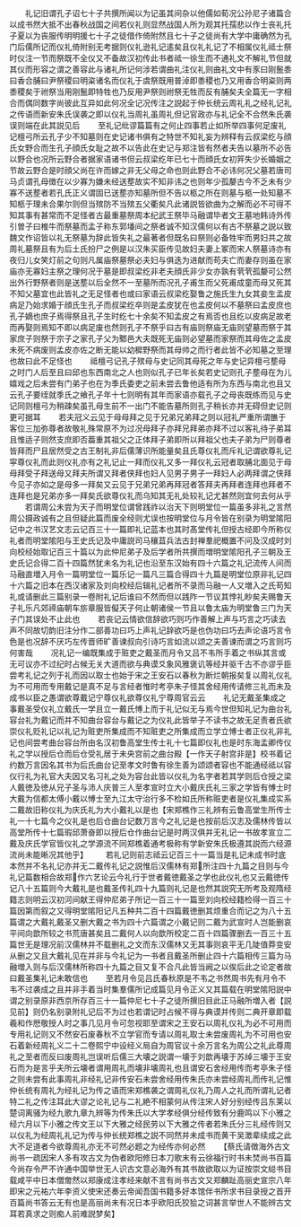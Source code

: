 <!-- { "loadSidebar": true } -->
　　礼记旧谓孔子诏七十子共撰所闻以为记虽其间杂以他儒如荀况公孙尼子诸篇合以成书然大抵不出春秋战国之间若仪礼则显然战国人所为观其托孺悲以作士丧礼托子夏以为丧服传明明援七十子之徒借作倚附然且七十子之徒尚有大学中庸确然为孔门后儒所记而仪礼倚附别无考据则仪礼逊礼记逺矣且仪礼礼记了不相属仪礼祗士祭时仪注一节而祭既不全仪又不备故汉初传此书者祗一徐生而不通礼文不解礼节但就其仪而形容之谓之善容此与诸礼所记何涉若谓曲礼注仪礼则曲礼文中有豕曰刚鬛黍曰香合脯曰尹祭稷曰明粢诸名而仪礼于虞祭既用普淖即黍稷也乃又用香合明粢则两黍稷矣于祔祭当用刚鬛即特牲也乃反用尹祭则祔祭无牲而反有脯矣夫全篇无一字相合而偶同数字尚彼此互异如此何况全记况传注之説起于仲长统云周礼礼之经礼记礼之传语而新安朱氏误袭之即以仪礼当周礼虽周礼但记官政亦与礼记全不合然朱氏袭误则端在此其説见后
　　至礼记纰谬篇篇有之何止四事若止如所举四事何足废礼记檀弓所云孔子少不知墓则在史记诸书俱有之特世不知礼妄为辨释有云叔梁纥与顔氏女野合而生孔子顔氏女耻之故不以告此在史记与郑注皆有然者夫告以墓所不必告以野合也况所云野合者据家语诸书但云叔梁纥年已七十而顔氏女初笄失少长婚姻之节故云野合是时顔父尚在许而嫁之非无父母之命也则此野合不必讳何况父墓若唐司马贞谓孔母徴在以少寡为嫌未经送塟故实不知非讳之也则年少孤嫠古今不乏未有少寡不送塟者若孔氏正义谓固已送塟亦知墓所但不告以柩之所在则墓与柩一处知墓不知柩于理未合果尔则但当殡防不当殡五父衢矣凡此诸説皆欲曲为之解而必不可得不知其事有甚常而不足怪者古最重墓祭周本纪武王祭毕马融谓毕者文王墓地韩诗外传引曽子曰椎牛而祭墓而孟子称东郭墦间之祭者诚不知汉儒何以有古不祭墓之説以致魏文作诏皆以礼无祭墓为辞此皆失礼之最著者但既名曰祭则必备牲牢而男妇共之故周礼墓祭且有为后土氏扮尸之例是以汉朱买臣传见故妇夫妻上冢而宋人祭墓诗亦有夜归儿女笑灯前之句则凡属庙祭墓祭必夫妇与俱迭为进献而苟夫亡而妻存则虽在家庙亦无寡妇主祭之理何况于墓是即叔梁纥非老夫顔氏非少女亦孰有茕茕孤嫠可公然出外行野祭者则是送塟以后全然不一至墓所而况孔子甫生而父死甫成童而母又死其不知父墓宜也此皆礼之无足怪者也或曰家语云叔梁纥娶鲁之施氏生九女其妾生孟皮病足乃始求婚于顔氏生孔子而叔梁纥卒则是孟皮犹在也孟皮何以不墓祭曰孟皮庶也孔子嫡也庶子焉得祭且孔子生时纥七十余矣不知孟皮之有焉否也且纥以皮病足故老而再娶则焉知不即以病足废也然则孔子不祭乎曰古有庙则祭庙无庙则望墓而祭于其家庶子则祭于宗子之家孔子父为鄹邑大夫既死无庙则必望墓而家祭而其母佐之孟皮未死不病废则孟皮亦佐之断无能以幼穉野祭而其母帅之而行者此皆不必知墓之至理也故曰此不足怪也
　　祗檀弓记孔子殡母与史记同其母死之年与史记异檀弓塟母之时门人后至且曰邱也东西南北之人也则似孔子已年长矣若史记则孔子塟母在为儿嬉戏之后未尝有门弟子也在为季氏委吏之前未尝去鲁他适有所为东西与南北也且又云孔子要绖就季氏之飨孔子年十七则明有其年而家语亦载孔子之母丧既练而见与史记同则檀弓为稍疎矣虽孔母生前不一出门不能告墓所则孔子稍长亦并无碍但史记则更可据耳
　　若夫冠义云见于母母拜之见于兄弟兄弟拜之则以冠礼严重所谓醮于客位三加弥尊者故敬礼殊常原不为过况母拜子亦拜兄拜弟亦拜不过以客礼待子弟耳且惟适子则然支庶即否葢重其祖父之正体拜子弟即所以拜祖父也夫子弟为尸则尊者皆拜而尸且居然受之古王制礼非后儒薄识所能量矣且氏尊仪礼而斥礼记谓欲尊礼记寜尊仪礼而此则仪礼亦有之礼记止一拜而仪礼又多一拜仪礼云冠者取脯北面见于母母拜受子拜送母又拜夫所谓又拜者侠拜也妇人见男子男子一拜妇人必两拜谓之侠拜今见子亦如之是母多一拜矣又云见于兄弟兄弟再拜冠者答拜夫再拜者连拜也拜者不连拜也是兄弟亦多一拜矣氏欲尊仪礼而乌知其无礼处较礼记尤甚然则宜何去何从乎
　　若谓周公未尝为天子而明堂位谓曾践祚以治天下则明堂位一篇虽多非礼之言然周公摄政诚有之且但疑此篇而废全经则尤误也按明堂位与月令皆在别录为明堂隂阳记中之书汉艺文志云记百三十一篇即礼记蓝本也其时髙堂传礼但授古经即今所称仪礼者而明堂隂阳与王史氏记及中庸説司马穰苴兵法古封禅羣祀概置不问及汉成时刘向校经始取记百三十篇以为此仲尼弟子及后学者所共撰而増明堂隂阳孔子三朝及王史氏记合得二百十四篇然犹未名为礼记也沿至东汉始有四十六篇之礼记流传人间而马融直増入月令一篇明堂位一篇乐记一篇凡三篇合得四十九篇是明堂位原非礼记四十六篇之旧本在西汉诸家及刘向校经后辑礼记者所不录而马融一人又増入之氏苟知礼或请删此三篇别录一卷附礼记后谁曰不然而但以践阼一节议其悖礼眇矣夫赐鲁天子礼乐凡郊禘庙朝车旂章服皆儗天子何止朝诸侯一节且以鲁太庙为明堂鲁三门为天子门其误处不止此也
　　若丧记云情欲信辞欲巧则巧作善解上声与巧言之巧读去声不同故切韵旧注分作二部善功曰巧上声礼记辞欲巧是也伪功曰巧去声论语巧言令色是也况辞不厌巧左传晋师旷善谏叔向引诗巧言如流以颂之夫善谏而谓之巧言则巧何害哉
　　况礼记一编既集成于赃吏之戴圣而月令又吕不韦所手着之书纵其言或无可议亦不过纪时占候无关大道而欲与典谟爻象风雅褒讥等经并驱千古不亦谬乎臣尝考礼记之列于礼而因以取士也始于宋之王安石以春秋为断烂朝报矣复以周礼仪礼为不可用而专用戴记是真不足与言经者惟时考亭朱子怪其舍经用传请修三礼而未及成书以臣之愚谓欲尊戴记宁尊仪礼欲尊仪礼宁尊周官云云
　　礼记无戴圣集成之事戴圣受仪礼立戴氏一学且立一戴氏愽上而于礼记似无与焉今世但知礼记为曲台礼容台礼为戴记而并不知曲台容台与戴记之为仪礼此皆举子不读书之故无足责者氏欲崇仪礼贬礼记以礼记为赃吏所集成而不知赃吏之所集成而立学立愽士者正仪礼非礼记也间尝考曲台容台所由名汉初鲁高堂生传士礼十七篇即仪礼也是时东海孟卿传仪礼之学以授后仓而后仓受礼居于未央宫前之曲台殿【一作天子射宫非是】校书着记约数万言因名其书为后氏曲台记至孝文时鲁有徐生善为颂颂者容也不能通经祗以容仪行礼为礼官大夫因又名习礼之处为容台此皆以仪礼为名字者若其学则后仓授之梁人戴徳及徳从兄子圣与沛人庆普三人至孝宣时立大小戴庆氏礼三家之学皆有愽士时大戴为信都太傅小戴以愽士至九江太守治行多不检如氏所称赃吏者是仪礼集成实系二戴故旧称仪礼为庆氏礼为大小戴礼以是也【宋郑樵作三礼辨有云鲁高堂生所传士礼一十七篇今之仪礼是也后仓曲台记数万言今之礼记是也按前后汉志及儒林传皆以高堂所传十七篇瑕邱萧奋即以授后仓作曲台记是时两汉俱并无礼记一书故孝宣立二戴及庆氏学官皆仪礼之学源流不同郑樵着通考极称有学新安朱氏极遵其説而六经源流尚未能晰况其他乎】
　　若礼记则前志祗云记百三十一篇当是礼记未成书时底本然并不名礼记亦并无二戴传礼记之説惟后汉儒林有郑所注四十九篇之目则与今礼记篇数相合故郑作六艺论云今礼行于世者戴徳戴圣之学也此仪礼也又云戴徳传记八十五篇则今大戴礼是也戴圣传礼四十九篇则礼记是也然其説究无所考及观隋经籍志则明云汉初河间献王得仲尼弟子所记一百三十一篇至刘向校经籍检得一百三十篇因第而叙之又得明堂隂阳记凡五种共二百十四篇戴徳删其烦重合而记之为八十五篇谓之大戴礼戴圣又删大戴之书为四十六篇谓之小戴记则二戴为武宣时人岂能删哀平间向歆所较之书荒唐甚矣且二戴何人以向歆所校定二百十四篇骤删去一百三十五篇世无是理况前汉儒林并不载删礼之文而东汉儒林又无其事则哀平无几陡值莽变安从删之又且大戴礼见在并非与今礼记为一书者且戴圣所删止四十六篇相传三篇为马融増入则与后汉儒林所称四十九篇之目又复不合凡此皆当阙之以俟后此之论定者故曰戴圣集礼记未敢信也
　　至若月令见吕氏春秋原是不韦之书然周书先有月令不韦不过袭成之且并非手着当时集羣儒所记成篇见月令正义又其篇载在明堂隂阳説中谓之别录原非西京所存百三十一篇仲尼七十子之徒所撰旧目此正马融所増入者【説见前】则仍名别录附礼记后不为过也若谓记时占候不得与典谟并传则二典开章即载羲和作厯敬授人时之事几见月令可忽视耶至谓宋之王安石以周礼仪礼为必不可用而专用礼记则又不然安石废春秋不立学官而专请以周礼取士未尝废周礼为不可用也安石着新经周礼义二十二卷熙宁中设经义局自为周官议十余万言名为周公之礼此尊周礼之至者而反曰废周礼岂误听后儒三大壊之説谓一壊于刘歆再壊于苏绰三壊于王安石而为是言乎夫所云壊者谓用周礼而壊非壊周礼也且谓安石舍经用传而考亭朱子怪之则未尝有此事周礼非经礼记非传安石未尝舍经用传朱氏亦未尝经周礼而传礼记惟仲长统有周礼为经礼记为传之语而宋郑樵袭之谓周礼仪礼乃周人之礼而所谓礼记者特二礼之传注耳此大谬之论礼记与二礼絶不相蒙何从传注宋人好分别经传吕东莱以楚词离骚为经九歌九章九辨等为传朱氏以大学孝经俱分经传致有分鹿鸣以下小雅之经六月以下小雅之传文王以下大雅之经民劳以下大雅之传者若朱氏分三礼经传则又以仪礼为经周礼礼记为传与仲长统郑樵之説不同然并未成书而黄干吴澂辈续成之此大不足道者今欲尊周礼亦无不可然必题之为经传亦何必然
　　【蔡氏请徴海外古文尚书一疏因宋人多有攻古文为伪者欧阳修日本刀歌末有云徐福行时书未焚尚书百篇今尚存令严不许通中国举世无人识古文意必海外有其书故欲取以为证按崇文縂书目载咸平中日本僧奝然以郑康成注孝经来献不言有尚书古文又郑麟趾高丽史宣宗八年即宋之元祐六年李资义使宋还奏云帝闻吾国书籍多好本馆伴书所求书目录授之首开百篇尚书答云无有也是高丽尚未有况日本乎欧阳氏狡狯之词甚言举世人不能辨古文耳若真求之则痴人前难説梦矣】
